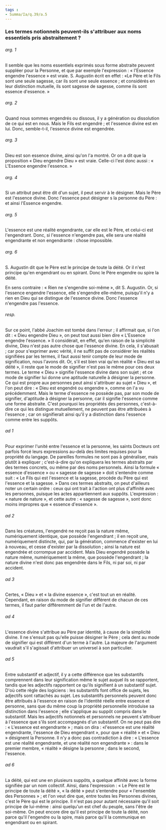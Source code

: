 ```yaml
---
tags : 
- Summa/Ia/q.39/a.5
---
```


### Les termes notionnels peuvent-ils s'attribuer aux noms essentiels pris abstraitement ?

###### arg. 1
Il semble que les noms essentiels exprimés sous forme abstraite peuvent suppléer pour la Personne, et que par exemple l'expression : « l'Essence engendre l'essence » est vraie. S. Augustin écrit en effet : «Le Père et le Fils sont une seule sagesse, car ils sont une seule essence ; et considérés en leur distinction mutuelle, ils sont sagesse de sagesse, comme ils sont essence d'essence. » 

###### arg. 2
Quand nous sommes engendrés ou dissous, il y a génération ou dissolution de ce qui est en nous. Mais le Fils est engendré ; et l'essence divine est en lui. Donc, semble-t-il, l'essence divine est engendrée. 

###### arg. 3
Dieu est son essence divine, ainsi qu'on l'a montré. Or on a dit que la proposition « Dieu engendre Dieu » est vraie. Celle-ci l'est donc aussi : « L'Essence engendre l'essence. » 

###### arg. 4
Si un attribut peut être dit d'un sujet, il peut servir à le désigner. Mais le Père est l'essence divine. Donc l'essence peut désigner s la personne du Père : et ainsi l'Essence engendre. 

###### arg. 5
L'essence est une réalité engendrante, car elle est le Père, et celui-ci est l'engendrant. Donc, si l'essence n'engendre pas, elle sera une réalité engendrante et non engendrante : chose impossible. 

###### arg. 6
S. Augustin dit que le Père est le principe de toute la déité. Or il n'est principe qu'en engendrant ou en spirant. Donc le Père engendre ou spire la déité. 

En sens contraire : « Rien ne s'engendre soi-même », dit S. Augustin. Or, si l'essence engendre l'essence, elle s'engendre elle-même, puisqu'il n'y a rien en Dieu qui se distingue de l'essence divine. Donc l'essence n'engendre pas l'essence. 

###### resp.
Sur ce point, l'abbé Joachim est tombé dans l'erreur ; il affirmait que, si l'on dit : « Dieu engendre Dieu », on peut tout aussi bien dire « L'Essence engendre l'essence. » Il considérait, en effet, qu'en raison de la simplicité divine, Dieu n'est pas autre chose que l'essence divine. En cela, il s'abusait ; car pour s'exprimer avec vérité, il ne suffit pas de considérer les réalités signifiées par les termes, il faut aussi tenir compte de leur mode de signification, nous l'avons dit. Or, s'il est bien vrai qu'en réalité « Dieu est sa déité », il reste que le mode de signifier n'est pas le même pour ces deux termes. Le terme « Dieu » signifie l'essence divine dans son sujet ; et ce mode de signifier lui donne une aptitude naturelle à désigner la personne. Ce qui est propre aux personnes peut ainsi s'attribuer au sujet « Dieu », et l'on peut dire : « Dieu est engendré ou engendre », comme on l'a vu précédemment. Mais le terme d'essence ne possède pas, par son mode de signifier, d'aptitude à désigner la personne, car il signifie l'essence comme une forme abstraite. C'est pourquoi les propriétés des personnes, c'est-à-dire ce qui les distingue mutuellement, ne peuvent pas être attribuées à l'essence ; car on signifierait ainsi qu'il y a distinction dans l'essence comme entre les suppôts. 

###### ad 1
Pour exprimer l'unité entre l'essence et la personne, les saints Docteurs ont parfois forcé leurs expressions au-delà des limites requises pour la propriété du langage. De pareilles formules ne sont pas à généraliser, mais plutôt à expliquer ; c'est-à-dire qu'on expliquera les termes abstraits par des termes concrets, ou même par des noms personnels. Ainsi la formule « essence d'essence » ou « sagesse de sagesse » doit s'entendre comme suit : « Le Fils qui est l'essence et la sagesse, procède du Père qui est l'essence et la sagesse. » Dans ces termes abstraits, on peut d'ailleurs noter un certain ordre : ceux qui ont trait à l'action ont plus d'affinité avec les personnes, puisque les actes appartiennent aux suppôts. L'expression : « nature de nature », et cette autre : « sagesse de sagesse », sont donc moins impropres que « essence d'essence ». 

###### ad 2
Dans les créatures, l'engendré ne reçoit pas la nature même, numériquement identique, que possède l'engendrant ; il en reçoit une, numériquement distincte, qui, par la génération, commence d'exister en lui à nouveau, et cesse d'exister par la dissolution ; ainsi la nature est engendrée et corrompue par accident. Mais Dieu engendré possède la nature même, numériquement la même, que possède l'engendrant ; la nature divine n'est donc pas engendrée dans le Fils, ni par soi, ni par accident. 

###### ad 3
Certes, « Dieu » et « la divine essence », c'est tout un en réalité. Cependant, en raison du mode de signifier différent de chacun de ces termes, il faut parler différemment de l'un et de l'autre. 

###### ad 4
L'essence divine s'attribue au Père par identité, à cause de la simplicité divine. Il ne s'ensuit pas qu'elle puisse désigner le Père ; cela dent au mode de signifier qui est différent d'un terme à l'autre. La majeure de l'argument vaudrait s'il s'agissait d'attribuer un universel à son particulier. 

###### ad 5
Entre substantif et adjectif, il y a cette différence que les substantifs comprennent dans leur signification même le sujet auquel ils se rapportent, tandis que les adjectifs rapportent ce qu'ils signifient à un substantif sujet. D'où cette règle des logiciens : les substantifs font office de sujets, les adjectifs sont rattachés au sujet. Les substantifs personnels peuvent donc être attribués à l'essence en raison de l'identité réelle entre essence et personne, sans que du même coup la propriété personnelle introduise sa distinction dans l'essence ; elle s'applique au suppôt compris dans le substantif. Mais les adjectifs notionnels et personnels ne peuvent s'attribuer à l'essence que s'ils sont accompagnés d'un substantif. On ne peut pas dire : « L'essence est engendrante » ; mais on dira : «l'essence est une réalité engendrante, l'essence de Dieu engendrant », pour que « réalité » et « Dieu » désignent la Personne. Il n'y a donc pas contradiction à dire : « L'essence est une réalité engendrante, et une réalité non engendrante » : dans le premier membre, « réalité » désigne la personne ; dans le second, l'essence. 

###### ad 6
La déité, qui est une en plusieurs suppôts, a quelque affinité avec la forme signifiée par un nom collectif. Ainsi, dans l'expression : « Le Père est le principe de toute la déité », « la déité » peut s'entendre pour « l'ensemble des Personnes » ; et l'on veut dire que, entre toutes les Personnes divines, c'est le Père qui est le principe. Il n'est pas pour autant nécessaire qu'il soit principe de lui-même : ainsi quelqu'un est chef du peuple, sans l'être de soi-même. On peut encore dire qu'il est principe de toute la déité, non parce qu'il l'engendre ou la spire, mais parce qu'il la communique en engendrant ou en spirant. 



